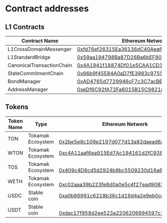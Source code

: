 # Contract addresses

## L1 Contracts

<table><thead><tr><th width="257">Contract Name</th><th>Ethereum Network</th></tr></thead><tbody><tr><td>L1CrossDomainMessenger</td><td><a href="https://etherscan.io/address/0xfd76ef26315Ea36136dC40Aeafb5D276d37944AE">0xfd76ef26315Ea36136dC40Aeafb5D276d37944AE</a></td></tr><tr><td>L1StandardBridge</td><td><a href="https://etherscan.io/address/0x59aa194798Ba87D26Ba6bEF80B85ec465F4bbcfD">0x59aa194798Ba87D26Ba6bEF80B85ec465F4bbcfD</a></td></tr><tr><td>CanonicalTransactionChain</td><td><a href="https://etherscan.io/address/0x4A1941f18874Df01e5CAA1CD3DA4b1803CBD32C2">0x4A1941f18874Df01e5CAA1CD3DA4b1803CBD32C2</a></td></tr><tr><td>StateCommitmentChain</td><td><a href="https://etherscan.io/address/0x66b9f45E84A0aD7fE3983c97556798352a8E0a56">0x66b9f45E84A0aD7fE3983c97556798352a8E0a56</a></td></tr><tr><td>BondManager</td><td><a href="https://etherscan.io/address/0xAD4765d7729946cF7c3C7acBE9DC5E220A98e944">0xAD4765d7729946cF7c3C7acBE9DC5E220A98e944</a></td></tr><tr><td>AddressManager</td><td><a href="https://etherscan.io/address/0xeDf6C92fA72Fa6015B15C9821ada145a16c85571">0xeDf6C92fA72Fa6015B15C9821ada145a16c85571</a></td></tr></tbody></table>



## Tokens

<table><thead><tr><th width="147">Token Name</th><th width="121">Type</th><th>Ethereum Network</th><th>Titan Network</th></tr></thead><tbody><tr><td>TON</td><td>Tokamak Ecosystem</td><td><br><a href="https://etherscan.io/address/0x2be5e8c109e2197d077d13a82daead6a9b3433c5">0x2be5e8c109e2197d077d13a82daead6a9b3433c5</a></td><td><br><a href="https://explorer.titan.tokamak.network/address/0x7c6b91D9Be155A6Db01f749217d76fF02A7227F2">0x7c6b91D9Be155A6Db01f749217d76fF02A7227F2</a></td></tr><tr><td>WTON</td><td>Tokamak Ecosystem</td><td><a href="https://etherscan.io/address/0xc4a11aaf6ea915ed7ac194161d2fc9384f15bff2">0xc4A11aaf6ea915Ed7Ac194161d2fC9384F15bff2</a></td><td>Not supported on L2</td></tr><tr><td>TOS</td><td>Tokamak Ecosystem</td><td><br><a href="https://etherscan.io/address/0x409c4d8cd5d2924b9bc5509230d16a61289c8153">0x409c4D8cd5d2924b9bc5509230d16a61289c8153</a></td><td> <a href="https://explorer.titan.tokamak.network/address/0xD08a2917653d4E460893203471f0000826fb4034">0xD08a2917653d4E460893203471f0000826fb4034</a></td></tr><tr><td>WETH</td><td>Tokamak Ecosystem</td><td><br><a href="https://etherscan.io/token/0xc02aaa39b223fe8d0a0e5c4f27ead9083c756cc2">0xc02aaa39b223fe8d0a0e5c4f27ead9083c756cc2</a></td><td> <a href="https://explorer.titan.tokamak.network/address/0x4200000000000000000000000000000000000006">0x4200000000000000000000000000000000000006</a></td></tr><tr><td>USDC</td><td>Stable coin</td><td> <a href="https://etherscan.io/token/0xa0b86991c6218b36c1d19d4a2e9eb0ce3606eb48">0xa0b86991c6218b36c1d19d4a2e9eb0ce3606eb48</a></td><td> <a href="https://explorer.titan.tokamak.network/address/0x46BbbC5f20093cB53952127c84F1Fbc9503bD6D9">0x46BbbC5f20093cB53952127c84F1Fbc9503bD6D9</a></td></tr><tr><td>USDT</td><td>Stable coin</td><td><br><a href="https://etherscan.io/token/0xdac17f958d2ee523a2206206994597c13d831ec7">0xdac17f958d2ee523a2206206994597c13d831ec7</a></td><td> <a href="https://explorer.titan.tokamak.network/address/0x2aCC8EFEd68f07DEAaD37f57A189677fB5655B46">0x2aCC8EFEd68f07DEAaD37f57A189677fB5655B46</a></td></tr></tbody></table>
